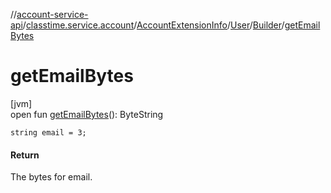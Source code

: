 //[account-service-api](../../../../../index.md)/[classtime.service.account](../../../index.md)/[AccountExtensionInfo](../../index.md)/[User](../index.md)/[Builder](index.md)/[getEmailBytes](get-email-bytes.md)

# getEmailBytes

[jvm]\
open fun [getEmailBytes](get-email-bytes.md)(): ByteString

`string email = 3;`

#### Return

The bytes for email.
